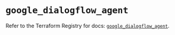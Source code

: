 # `google_dialogflow_agent`

Refer to the Terraform Registry for docs: [`google_dialogflow_agent`](https://registry.terraform.io/providers/hashicorp/google-beta/6.19.0/docs/resources/google_dialogflow_agent).
